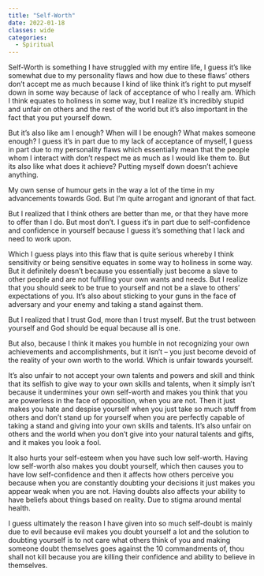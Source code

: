 ```yaml
---
title: "Self-Worth"
date: 2022-01-18
classes: wide
categories:
  - Spiritual 
---
```


Self-Worth is something I have struggled with my entire life, I guess it’s like somewhat due to my personality flaws and how due to these flaws’ others don’t accept me as much because I kind of like think it’s right to put myself down in some way because of lack of acceptance of who I really am. Which I think equates to holiness in some way, but I realize it’s incredibly stupid and unfair on others and the rest of the world but it’s also important in the fact that you put yourself down.

But it’s also like am I enough? When will I be enough? What makes someone enough? I guess it’s in part due to my lack of acceptance of myself, I guess in part due to my personality flaws which essentially mean that the people whom I interact with don’t respect me as much as I would like them to. But its also like what does it achieve? Putting myself down doesn’t achieve anything.

My own sense of humour gets in the way a lot of the time in my advancements towards God. But I’m quite arrogant and ignorant of that fact. 

But I realized that I think others are better than me, or that they have more to offer than I do. But most don’t. I guess it’s in part due to self-confidence and confidence in yourself because I guess it’s something that I lack and need to work upon. 

Which I guess plays into this flaw that is quite serious whereby I think sensitivity or being sensitive equates in some way to holiness in some way. But it definitely doesn’t because you essentially just become a slave to other people and are not fulfilling your own wants and needs. But I realize that you should seek to be true to yourself and not be a slave to others’ expectations of you. It’s also about sticking to your guns in the face of adversary and your enemy and taking a stand against them. 

But I realized that I trust God, more than I trust myself. But the trust between yourself and God should be equal because all is one. 

But also, because I think it makes you humble in not recognizing your own achievements and accomplishments, but it isn’t – you just become devoid of the reality of your own worth to the world. Which is unfair towards yourself.

It’s also unfair to not accept your own talents and powers and skill and think that its selfish to give way to your own skills and talents, when it simply isn’t because it undermines your own self-worth and makes you think that you are powerless in the face of opposition, when you are not. Then it just makes you hate and despise yourself when you just take so much stuff from others and don’t stand up for yourself when you are perfectly capable of taking a stand and giving into your own skills and talents. It’s also unfair on others and the world when you don’t give into your natural talents and gifts, and it makes you look a fool. 

It also hurts your self-esteem when you have such low self-worth. Having low self-worth also makes you doubt yourself, which then causes you to have low self-confidence and then it affects how others perceive you because when you are constantly doubting your decisions it just makes you appear weak when you are not. Having doubts also affects your ability to have beliefs about things based on reality. Due to stigma around mental health. 

I guess ultimately the reason I have given into so much self-doubt is mainly due to evil because evil makes you doubt yourself a lot and the solution to doubting yourself is to not care what others think of you and making someone doubt themselves goes against the 10 commandments of, thou shall not kill because you are killing their confidence and ability to believe in themselves.

